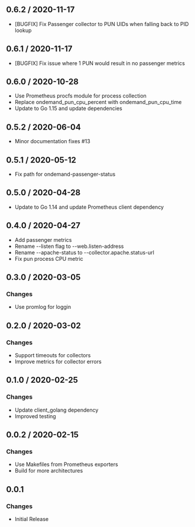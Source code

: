 ## 0.6.2 / 2020-11-17

* [BUGFIX] Fix Passenger collector to PUN UIDs when falling back to PID lookup

## 0.6.1 / 2020-11-17

* [BUGFIX] Fix issue where 1 PUN would result in no passenger metrics

## 0.6.0 / 2020-10-28

* Use Prometheus procfs module for process collection
* Replace ondemand_pun_cpu_percent with ondemand_pun_cpu_time
* Update to Go 1.15 and update dependencies

## 0.5.2 / 2020-06-04

* Minor documentation fixes #13

## 0.5.1 / 2020-05-12

* Fix path for ondemand-passenger-status

## 0.5.0 / 2020-04-28

* Update to Go 1.14 and update Prometheus client dependency

## 0.4.0 / 2020-04-27

* Add passenger metrics
* Rename --listen flag to --web.listen-address
* Rename --apache-status  to --collector.apache.status-url
* Fix pun process CPU metric

## 0.3.0 / 2020-03-05

### Changes

* Use promlog for loggin

## 0.2.0 / 2020-03-02

### Changes

* Support timeouts for collectors
* Improve metrics for collector errors

## 0.1.0 / 2020-02-25

### Changes

* Update client_golang dependency
* Improved testing

## 0.0.2 / 2020-02-15

### Changes

* Use Makefiles from Prometheus exporters
* Build for more architectures

## 0.0.1

### Changes

* Initial Release

